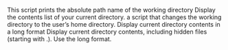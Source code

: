 This script prints the absolute path name of the working directory
Display the contents list of your current directory.
a script that changes the working directory to the user’s home directory.
Display current directory contents in a long format
Display current directory contents, including hidden files (starting with .). Use the long format.
